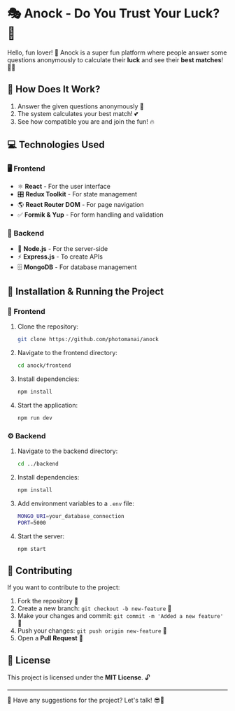 # 🎭 Anock - Do You Trust Your Luck? 🎲  

Hello, fun lover! 🎉 Anock is a super fun platform where people answer some questions anonymously to calculate their **luck** and see their **best matches**! 🚀✨  

## 🤔 How Does It Work?  
1. Answer the given questions anonymously 📝  
2. The system calculates your best match! 💕  
3. See how compatible you are and join the fun! 🔥  

## 💻 Technologies Used  

### 🖥️ Frontend  
- ⚛️ **React** - For the user interface  
- 🎛️ **Redux Toolkit** - For state management  
- 🌎 **React Router DOM** - For page navigation  
- ✅ **Formik & Yup** - For form handling and validation  

### 🔧 Backend  
- 🚀 **Node.js** - For the server-side  
- ⚡ **Express.js** - To create APIs  
- 🗄️ **MongoDB** - For database management  

## 🚀 Installation & Running the Project  

### 🎨 Frontend  
1. Clone the repository:  
   ```sh
   git clone https://github.com/photomanai/anock
   ```  
2. Navigate to the frontend directory:  
   ```sh
   cd anock/frontend
   ```  
3. Install dependencies:  
   ```sh
   npm install
   ```  
4. Start the application:  
   ```sh
   npm run dev
   ```  

### ⚙️ Backend  
1. Navigate to the backend directory:  
   ```sh
   cd ../backend
   ```  
2. Install dependencies:  
   ```sh
   npm install
   ```  
3. Add environment variables to a `.env` file:  
   ```sh
   MONGO_URI=your_database_connection
   PORT=5000
   ```  
4. Start the server:  
   ```sh
   npm start
   ```  

## 🎉 Contributing  
If you want to contribute to the project:  
1. Fork the repository 🍴  
2. Create a new branch: `git checkout -b new-feature` 🌿  
3. Make your changes and commit: `git commit -m 'Added a new feature'` 📝  
4. Push your changes: `git push origin new-feature` 🚀  
5. Open a **Pull Request** 🤝  

## 📜 License  
This project is licensed under the **MIT License**. 🔓  

---  
📩 Have any suggestions for the project? Let's talk! 😎🎯  
